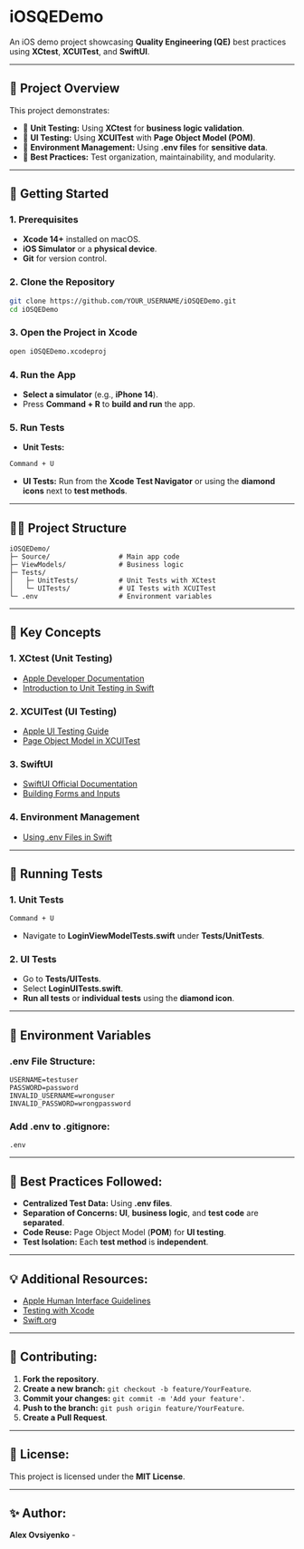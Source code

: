 # iOSQEDemo

An iOS demo project showcasing **Quality Engineering (QE)** best practices using **XCtest**, **XCUITest**, and **SwiftUI**.

---

## 📱 **Project Overview**
This project demonstrates:
- 🧪 **Unit Testing:** Using **XCtest** for **business logic validation**.
- 🎯 **UI Testing:** Using **XCUITest** with **Page Object Model (POM)**.
- 🔐 **Environment Management:** Using **.env files** for **sensitive data**.
- 🚦 **Best Practices:** Test organization, maintainability, and modularity.

---

## 🚀 **Getting Started**

### **1. Prerequisites**
- **Xcode 14+** installed on macOS.
- **iOS Simulator** or a **physical device**.
- **Git** for version control.

### **2. Clone the Repository**
```bash
git clone https://github.com/YOUR_USERNAME/iOSQEDemo.git
cd iOSQEDemo
```

### **3. Open the Project in Xcode**
```bash
open iOSQEDemo.xcodeproj
```

### **4. Run the App**
- **Select a simulator** (e.g., **iPhone 14**).
- Press **Command + R** to **build and run** the app.

### **5. Run Tests**
- **Unit Tests:**
```bash
Command + U
```
- **UI Tests:** Run from the **Xcode Test Navigator** or using the **diamond icons** next to **test methods**.

---

## 🧑‍💻 **Project Structure**
```
iOSQEDemo/
├─ Source/                 # Main app code
├─ ViewModels/             # Business logic
├─ Tests/
│   ├─ UnitTests/          # Unit Tests with XCtest
│   └─ UITests/            # UI Tests with XCUITest
└─ .env                    # Environment variables
```

---

## 🧠 **Key Concepts**

### **1. XCtest (Unit Testing)**
- [Apple Developer Documentation](https://developer.apple.com/documentation/xctest)
- [Introduction to Unit Testing in Swift](https://developer.apple.com/documentation/xctest/defining_test_cases_and_test_methods)

### **2. XCUITest (UI Testing)**
- [Apple UI Testing Guide](https://developer.apple.com/documentation/xctest/ui_testing)
- [Page Object Model in XCUITest](https://www.hackingwithswift.com/articles/148/xcode-ui-testing-cheat-sheet)

### **3. SwiftUI**
- [SwiftUI Official Documentation](https://developer.apple.com/documentation/swiftui)
- [Building Forms and Inputs](https://developer.apple.com/tutorials/swiftui/creating-and-combining-views)

### **4. Environment Management**
- [Using .env Files in Swift](https://medium.com/@ganeshspatil/how-to-use-env-file-in-ios-project-413feb7c2e7b)

---

## 🧪 **Running Tests**

### **1. Unit Tests**
```bash
Command + U
```
- Navigate to **LoginViewModelTests.swift** under **Tests/UnitTests**.

### **2. UI Tests**
- Go to **Tests/UITests**.
- Select **LoginUITests.swift**.
- **Run all tests** or **individual tests** using the **diamond icon**.

---

## 🌳 **Environment Variables**
### **.env File Structure:**
```env
USERNAME=testuser
PASSWORD=password
INVALID_USERNAME=wronguser
INVALID_PASSWORD=wrongpassword
```

### **Add .env to .gitignore:**
```plaintext
.env
```

---

## 🚦 **Best Practices Followed:**
- **Centralized Test Data:** Using **.env files**.
- **Separation of Concerns:** **UI**, **business logic**, and **test code** are **separated**.
- **Code Reuse:** Page Object Model (**POM**) for **UI testing**.
- **Test Isolation:** Each **test method** is **independent**.

---

## 💡 **Additional Resources:**
- [Apple Human Interface Guidelines](https://developer.apple.com/design/human-interface-guidelines/)
- [Testing with Xcode](https://developer.apple.com/documentation/xcode/testing-your-apps-in-xcode)
- [Swift.org](https://swift.org/)

---

## 🤝 **Contributing:**
1. **Fork the repository**.
2. **Create a new branch:** `git checkout -b feature/YourFeature`.
3. **Commit your changes:** `git commit -m 'Add your feature'`.
4. **Push to the branch:** `git push origin feature/YourFeature`.
5. **Create a Pull Request**.

---

## 📄 **License:**
This project is licensed under the **MIT License**.

---

## ✨ **Author:**
**Alex Ovsiyenko** - 

